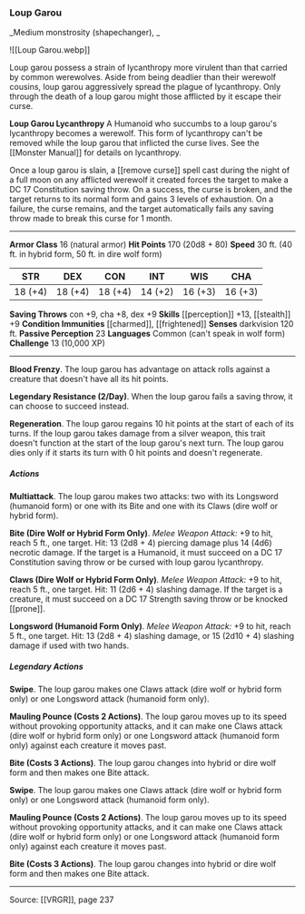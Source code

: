 ### Loup Garou
_Medium monstrosity (shapechanger), _

![[Loup Garou.webp]]

Loup garou possess a strain of lycanthropy more virulent than that carried by common werewolves. Aside from being deadlier than their werewolf cousins, loup garou aggressively spread the plague of lycanthropy. Only through the death of a loup garou might those afflicted by it escape their curse.


**Loup Garou Lycanthropy** A Humanoid who succumbs to a loup garou's lycanthropy becomes a werewolf. This form of lycanthropy can't be removed while the loup garou that inflicted the curse lives. See the [[Monster Manual]] for details on lycanthropy.

Once a loup garou is slain, a [[remove curse]] spell cast during the night of a full moon on any afflicted werewolf it created forces the target to make a DC 17 Constitution saving throw. On a success, the curse is broken, and the target returns to its normal form and gains 3 levels of exhaustion. On a failure, the curse remains, and the target automatically fails any saving throw made to break this curse for 1 month.





---

**Armor Class** 16 (natural armor)
**Hit Points** 170 (20d8 + 80)
**Speed** 30 ft. (40 ft. in hybrid form, 50 ft. in dire wolf form)

| STR     | DEX     | CON     | INT     | WIS     | CHA     |
|---------|---------|---------|---------|---------|---------|
| 18 (+4) | 18 (+4) | 18 (+4) | 14 (+2) | 16 (+3) | 16 (+3) |

**Saving Throws** con +9, cha +8, dex +9
**Skills** [[perception]] +13, [[stealth]] +9
**Condition Immunities** [[charmed]], [[frightened]]
**Senses** darkvision 120 ft.
**Passive Perception** 23
**Languages** Common (can't speak in wolf form)
**Challenge** 13 (10,000 XP)

---

**Blood Frenzy**. The loup garou has advantage on attack rolls against a creature that doesn't have all its hit points.

**Legendary Resistance (2/Day)**. When the loup garou fails a saving throw, it can choose to succeed instead.

**Regeneration**. The loup garou regains 10 hit points at the start of each of its turns. If the loup garou takes damage from a silver weapon, this trait doesn't function at the start of the loup garou's next turn. The loup garou dies only if it starts its turn with 0 hit points and doesn't regenerate.

##### Actions
**Multiattack**. The loup garou makes two attacks: two with its Longsword (humanoid form) or one with its Bite and one with its Claws (dire wolf or hybrid form).

**Bite (Dire Wolf or Hybrid Form Only)**. _Melee Weapon Attack:_ +9 to hit, reach 5 ft., one target. Hit: 13 (2d8 + 4) piercing damage plus 14 (4d6) necrotic damage. If the target is a Humanoid, it must succeed on a DC 17 Constitution saving throw or be cursed with loup garou lycanthropy.

**Claws (Dire Wolf or Hybrid Form Only)**. _Melee Weapon Attack:_ +9 to hit, reach 5 ft., one target. Hit: 11 (2d6 + 4) slashing damage. If the target is a creature, it must succeed on a DC 17 Strength saving throw or be knocked [[prone]].

**Longsword (Humanoid Form Only)**. _Melee Weapon Attack:_ +9 to hit, reach 5 ft., one target. Hit: 13 (2d8 + 4) slashing damage, or 15 (2d10 + 4) slashing damage if used with two hands.

##### Legendary Actions
**Swipe**. The loup garou makes one Claws attack (dire wolf or hybrid form only) or one Longsword attack (humanoid form only).

**Mauling Pounce (Costs 2 Actions)**. The loup garou moves up to its speed without provoking opportunity attacks, and it can make one Claws attack (dire wolf or hybrid form only) or one Longsword attack (humanoid form only) against each creature it moves past.

**Bite (Costs 3 Actions)**. The loup garou changes into hybrid or dire wolf form and then makes one Bite attack.

**Swipe**. The loup garou makes one Claws attack (dire wolf or hybrid form only) or one Longsword attack (humanoid form only).

**Mauling Pounce (Costs 2 Actions)**. The loup garou moves up to its speed without provoking opportunity attacks, and it can make one Claws attack (dire wolf or hybrid form only) or one Longsword attack (humanoid form only) against each creature it moves past.

**Bite (Costs 3 Actions)**. The loup garou changes into hybrid or dire wolf form and then makes one Bite attack.


---

Source: [[VRGR]], page 237
